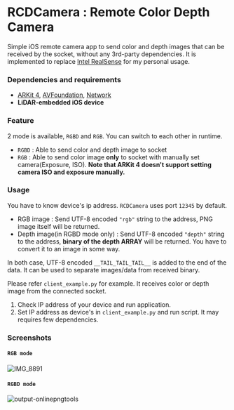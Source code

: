 # RCDCamera : Remote Color Depth Camera
Simple iOS remote camera app to send color and depth images that can be received by the socket, without any 3rd-party dependencies. It is implemented to replace [Intel RealSense](https://github.com/IntelRealSense/librealsense) for my personal usage. 

### Dependencies and requirements
- [ARKit 4](https://developer.apple.com/documentation/arkit/), [AVFoundation](https://developer.apple.com/documentation/avfoundation), [Network](https://developer.apple.com/documentation/network)
- **LiDAR-embedded iOS device**

### Feature

2 mode is available, `RGBD` and `RGB`. You can switch to each other in runtime.

- `RGBD` : Able to send color and depth image to socket
- `RGB` : Able to send color image **only** to socket with manually set camera(Exposure, ISO). **Note that ARKit 4 doesn't support setting camera ISO and exposure manually.**

### Usage

You have to know device's ip address. `RCDCamera` uses port `12345` by default.

- RGB image : Send UTF-8 encoded `"rgb"` string to the address, PNG image itself will be returned.
- Depth image(in RGBD mode only) : Send UTF-8 encoded `"depth"` string to the address, **binary of the depth ARRAY** will be returned. You have to convert it to an image in some way.

In both case, UTF-8 encoded `__TAIL_TAIL_TAIL__` is added to the end of the data. It can be used to separate images/data from received binary.

Please refer `client_example.py` for example. It receives color or depth image from the connected socket.

 1. Check IP address of your device and run application.
 2. Set IP address as device's in `client_example.py` and run script. It may requires few dependencies.



### Screenshots

#### `RGB mode`
![IMG_8891](https://user-images.githubusercontent.com/11532321/123085692-81d1f600-d45d-11eb-8cd1-4ab50e3d9d33.PNG)


#### `RGBD mode`
![output-onlinepngtools](https://user-images.githubusercontent.com/11532321/123085879-b80f7580-d45d-11eb-8692-e40ca1090ec0.png)


